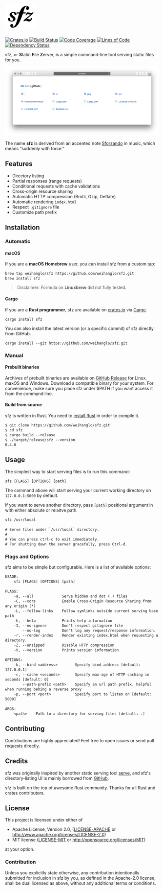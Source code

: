 # [![sfz](.github/sfz.svg)][sfz]

[![Crates.io](https://img.shields.io/crates/v/sfz.svg)](https://crates.io/crates/sfz)
[![Build Status](https://github.com/weihanglo/sfz/workflows/CI/badge.svg)](https://github.com/weihanglo/sfz/actions?query=workflow%3ACI)
[![Code Coverage](https://codecov.io/gh/weihanglo/sfz/coverage.svg)](https://codecov.io/gh/weihanglo/sfz)
[![Lines of Code](https://tokei.rs/b1/github/weihanglo/sfz?category=code)][sfz]
[![Dependency Status](https://deps.rs/repo/github/weihanglo/sfz/status.svg)](https://deps.rs/repo/github/weihanglo/sfz)

sfz, or **S**tatic **F**ile **Z**erver, is a simple command-line tool serving static files for you.

![](.github/cover.png)

The name **sfz** is derived from an accented note [Sforzando][sforzando] in music, which means “suddenly with force.”

[sfz]: https://github.com/weihanglo/sfz
[sforzando]: https://en.wikipedia.org/wiki/Dynamics_(music)#Sudden_changes_and_accented_notes

## Features

- Directory listing
- Partial responses (range requests)
- Conditional requests with cache validations
- Cross-origin resource sharing
- Automatic HTTP compression (Brotli, Gzip, Deflate)
- Automatic rendering `index.html`
- Respect `.gitignore` file
- Customize path prefix

## Installation

### Automatic

#### macOS

If you are a **macOS Homebrew** user, you can install sfz from a custom tap:

```shell
brew tap weihanglo/sfz https://github.com/weihanglo/sfz.git
brew install sfz
```

> Disclaimer: Formula on **Linuxbrew** did not fully tested.

#### Cargo

If you are a **Rust programmer**, sfz are available on [crates.io][crates.io] via [Cargo][cargo].

```shell
cargo install sfz
```

You can also install the latest version (or a specific commit) of sfz directly from GitHub.

```shell
cargo install --git https://github.com/weihanglo/sfz.git
```

[crates.io]: https://crates.io
[cargo]: https://doc.rust-lang.org/cargo/

### Manual

#### Prebuilt binaries

Archives of prebuilt binaries are available on [GitHub Release][gh-release] for Linux, maxOS and Windows. Download a compatible binary for your system. For convenience, make sure you place sfz under $PATH if you want access it from the command line.

[gh-release]: https://github.com/weihanglo/sfz/releases

#### Build from source

sfz is written in Rust. You need to [install Rust][install-rust] in order to compile it.

```shell
$ git clone https://github.com/weihanglo/sfz.git
$ cd sfz
$ cargo build --release
$ ./target/release/sfz --version
0.4.0
```

[install-rust]: https://www.rust-lang.org/install.html

## Usage

The simplest way to start serving files is to run this command:

```shell
sfz [FLAGS] [OPTIONS] [path]
```

The command above will start serving your current working directory on `127.0.0.1:5000` by default.

If you want to serve another directory, pass `[path]` positional argument in with either absolute or relaitve path.

```shell
sfz /usr/local

# Serve files under `/usr/local` directory.
# 
# You can press ctrl-c to exit immediately.
# For shutting down the server gracefully, press Ctrl-d.
```

### Flags and Options

sfz aims to be simple but configurable. Here is a list of available options:

```
USAGE:
    sfz [FLAGS] [OPTIONS] [path]

FLAGS:
    -a, --all             Serve hidden and dot (.) files
    -C, --cors            Enable Cross-Origin Resource Sharing from any origin (*)
    -L, --follow-links    Follow symlinks outside current serving base path
    -h, --help            Prints help information
    -I, --no-ignore       Don't respect gitignore file
        --no-log          Don't log any request/response information.
    -r, --render-index    Render existing index.html when requesting a directory.
    -Z, --unzipped        Disable HTTP compression
    -V, --version         Prints version information

OPTIONS:
    -b, --bind <address>        Specify bind address [default: 127.0.0.1]
    -c, --cache <seconds>       Specify max-age of HTTP caching in seconds [default: 0]
        --path-prefix <path>    Specify an url path prefix, helpful when running behing a reverse proxy
    -p, --port <port>           Specify port to listen on [default: 5000]

ARGS:
    <path>    Path to a directory for serving files [default: .]
```

## Contributing

Contributions are highly appreciated! Feel free to open issues or send pull requests directly.

## Credits

sfz was originally inspired by another static serving tool [serve][serve], and sfz's directory-listing UI is mainly borrowed from [GitHub][github].

sfz is built on the top of awesome Rust community. Thanks for all Rust and crates contributors.

[serve]: https://github.com/zeit/serve
[github]: https://github.com/

## License

This project is licensed under either of

- Apache License, Version 2.0, ([LICENSE-APACHE](LICENSE-APACHE) or http://www.apache.org/licenses/LICENSE-2.0)
- MIT license ([LICENSE-MIT](LICENSE-MIT) or http://opensource.org/licenses/MIT)

at your option.

### Contribution

Unless you explicitly state otherwise, any contribution intentionally submitted for inclusion in sfz by you, as defined in the Apache-2.0 license, shall be dual licensed as above, without any additional terms or conditions.
